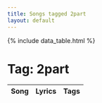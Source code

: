 ```yaml
---
title: Songs tagged 2part
layout: default
---
```

{% include data_table.html %}
# Tag: 2part
<table id='song-table'><thead><th>Song</th><th>Lyrics</th><th>Tags</th></thead>
